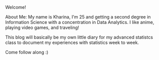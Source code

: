 Welcome!

About Me: My name is Kharina, I'm 25 and getting a second degree in Information Science with a concentration in Data Analytics. I like anime, playing video games, and traveling! 

This blog will basically be my own little diary for my advanced statistcs class to document my experiences with statistics
week to week. 

Come follow along :)
